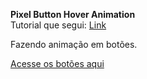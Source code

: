 

**Pixel Button Hover Animation**<br>
Tutorial que segui: <a href="https://www.youtube.com/watch?v=ois8ipBUgfk">Link</a>

Fazendo animação em botões.

<a href="https://danianith.github.io/treinando_css/pixel_button/index.html">Acesse os botões aqui</a>

